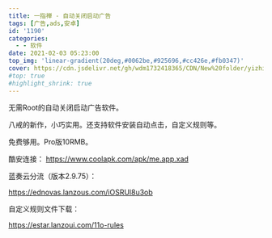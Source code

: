 ```yaml
---
title: 一指禅 - 自动关闭启动广告
tags: [广告,ads,安卓]
id: '1190'
categories:
  - - 软件
date: 2021-02-03 05:23:00
top_img: 'linear-gradient(20deg,#0062be,#925696,#cc426e,#fb0347)'
cover: https://cdn.jsdelivr.net/gh/wdm1732418365/CDN/New%20folder/yizhichan.png
#top: true
#highlight_shrink: true
---
```


无需Root的自动关闭启动广告软件。

八戒的新作，小巧实用。还支持软件安装自动点击，自定义规则等。

免费够用。Pro版10RMB。

酷安连接：
https://www.coolapk.com/apk/me.app.xad

蓝奏云分流（版本2.9.75）：

https://ednovas.lanzous.com/iOSRUl8u3ob

自定义规则文件下载：

https://estar.lanzoui.com/11o-rules

